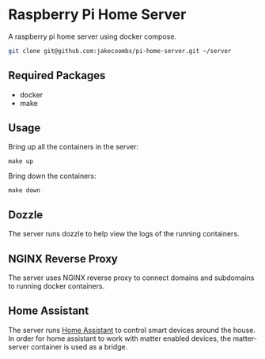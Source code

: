 # Raspberry Pi Home Server

A raspberry pi home server using docker compose.

```sh
git clone git@github.com:jakecoombs/pi-home-server.git ~/server
```

## Required Packages

- docker
- make

## Usage

Bring up all the containers in the server:
```
make up
```

Bring down the containers:
```
make down
```

## Dozzle

The server runs dozzle to help view the logs of the running containers.

## NGINX Reverse Proxy

The server uses NGINX reverse proxy to connect domains and subdomains to running docker containers.

## Home Assistant

The server runs [Home Assistant](https://www.home-assistant.io/) to control smart devices around the house.
In order for home assistant to work with matter enabled devices, the matter-server container is used as a bridge.